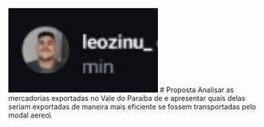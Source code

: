 <img src="Logo.jpg" alt="Texto alternativo" width="300"/>
# Proposta
 Analisar as mercadorias exportadas no Vale do Paraíba de e apresentar quais delas seriam exportadas de maneira mais eficiente se fossem transportadas pelo modal aereo\
 
